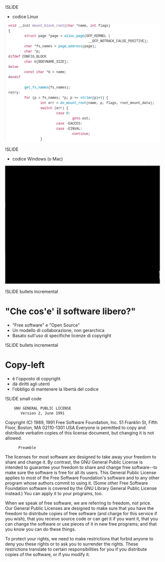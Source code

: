 !SLIDE

* codice Linux

![do_mount](linux_do_mounts.png)

!SLIDE

* codice Windows (o Mac)

![closed source](closed_source.png)

!SLIDE bullets incremental

# "Che cos'e' il software libero?" #

* "Free software" e "Open Source"
* Un modello di collaborazione, non gerarchica
* Basato sull'uso di specifiche licenze di copyright

!SLIDE bullets incremental

# Copy-left #

* è l'opposto di copyright
* dà diritti agli utenti
* l'obbligo di mantenere la libertà del codice

!SLIDE small code


        GNU GENERAL PUBLIC LICENSE
           Version 2, June 1991

 Copyright (C) 1989, 1991 Free Software Foundation, Inc.
                       51 Franklin St, Fifth Floor, Boston, MA  02110-1301  USA
 Everyone is permitted to copy and distribute verbatim copies
 of this license document, but changing it is not allowed.

          Preamble

  The licenses for most software are designed to take away your
freedom to share and change it.  By contrast, the GNU General Public
License is intended to guarantee your freedom to share and change free
software--to make sure the software is free for all its users.  This
General Public License applies to most of the Free Software
Foundation's software and to any other program whose authors commit to
using it.  (Some other Free Software Foundation software is covered by
the GNU Library General Public License instead.)  You can apply it to
your programs, too.

  When we speak of free software, we are referring to freedom, not
price.  Our General Public Licenses are designed to make sure that you
have the freedom to distribute copies of free software (and charge for
this service if you wish), that you receive source code or can get it
if you want it, that you can change the software or use pieces of it
in new free programs; and that you know you can do these things.

  To protect your rights, we need to make restrictions that forbid
anyone to deny you these rights or to ask you to surrender the rights.
These restrictions translate to certain responsibilities for you if you
distribute copies of the software, or if you modify it.
